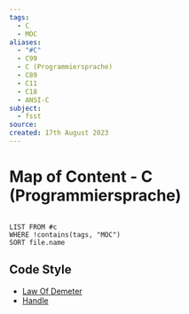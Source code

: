 ```yaml
---
tags:
  - C
  - MOC
aliases:
  - "#C"
  - C99
  - C (Programmiersprache)
  - C89
  - C11
  - C18
  - ANSI-C
subject:
  - fsst
source: 
created: 17th August 2023
---
```


# Map of Content - C (Programmiersprache)

```dataview

LIST FROM #c
WHERE !contains(tags, "MOC")
SORT file.name

```

## Code Style

- [Law Of Demeter](https://en.wikipedia.org/wiki/Law_of_Demeter)
- [Handle](<https://en.wikipedia.org/wiki/Handle_(computing)>)

